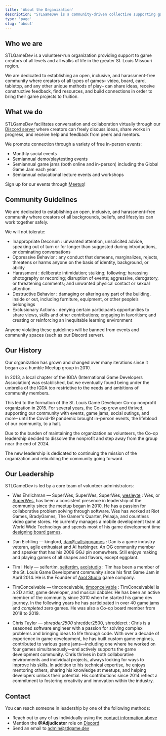 ```yaml
---
title: 'About the Organization'
description: "STLGameDev is a community-driven collective supporting game developers in the St. Louis region through monthly meetups, networking, collaboration, and shared resources. Whether you're an indie dev, hobbyist, student, or industry professional, we connect creators of all skill levels to grow and thrive together."
type: 'page'
slug: 'about'
---
```

## Who we are

STLGameDev is a volunteer-run organization providing support to game creators of all levels and all walks of life in the greater St. Louis Missouri region.

We are dedicated to establishing an open, inclusive, and harassment-free community where creators of all types of games&ndash; video, board, card, tabletop, and any other unique methods of play&ndash; can share ideas, receive constructive feedback, find resources, and build connections in order to bring their game projects to fruition.

## What we do

STLGameDev facilitates conversation and collaboration virtually through our [<i class="fa-brands fa-discord"></i> Discord server](https://discord.com/invite/mTMKpre/) where creators can freely discuss ideas, share works in progress, and receive help and feedback from peers and mentors.

We promote connection through a variety of free in-person events:

- Monthly social events
- Semiannual demo/playtesting events
- Semiannual game jams (both online and in-person) including the Global Game Jam each year.
- Semiannual educational lecture events and workshops

Sign up for our events through [<i class="fa-brands fa-meetup"></i> Meetup](https://www.meetup.com/st-louis-game-developers)!

## Community Guidelines

We are dedicated to establishing an open, inclusive, and harassment-free community where creators of all backgrounds, beliefs, and lifestyles can work together safely.

We will not tolerate:

- Inappropriate Decorum
  : unwanted attention, unsolicited advice, speaking out of turn or for longer than suggested during introductions, or dominating conversations
- Oppressive Behavior
  : any conduct that demeans, marginalizes, rejects, threatens or harms anyone on the basis of identity, background, or ability
- Harassment
  : deliberate intimidation; stalking; following; harassing photography or recording; disruption of events; aggressive, derogatory, or threatening comments; and unwanted physical contact or sexual attention
- Destructive Behavior
  : damaging or altering any part of the building, inside or out, including furniture, equipment, or other people’s belongings
- Exclusionary Actions
  : denying certain participants opportunities to share views, skills and other contributions; engaging in favoritism; and creating or reinforcing an inequitable learning environment

Anyone violating these guidelines will be banned from events and community spaces (such as our Discord server).

## Our History

Our organization has grown and changed over many iterations since it began as a humble Meetup group in 2010.

In 2013, a local chapter of the IGDA (International Game Developers Association) was established, but we eventually found being under the umbrella of the IGDA too restrictive to the needs and ambitions of community members.

This led to the formation of the St. Louis Game Developer Co-op nonprofit organization in 2015. For several years, the Co-op grew and thrived, supporting our community with events, game jams, social outings, and more&ndash; until the Covid-19 pandemic brought in-person events, the lifeblood of our community, to a halt.

Due to the burden of maintaining the organization as volunteers, the Co-op leadership decided to dissolve the nonprofit and step away from the group near the end of 2024.

The new leadership is dedicated to continuing the mission of the organization and rebuilding the community going forward.

## Our Leadership

STLGameDev is led by a core team of volunteer administrators:

- Wes Ehrlichman &mdash; <i class="i fa-brands fa-discord"></i> SuperWes, <i class="fa-brands fa-xbox"></i> SuperWes, <i class="fa-brands fa-playstation"></i> SuperWes, [<i class="fa-brands fa-x-twitter"></i> wesleyte](https://www.x.com/wesleyte)
  : Wes, or [SuperWes](https://www.superwes.com/), has been a consistent presence in leadership of the community since the meetup began in 2010. He has a passion for collaborative problem solving through software. Wes has worked at Riot Games, BradyGames, The Gamer's Quarter, Pelaaja, and countless video game stores. He currently manages a mobile development team at World Wide Technology and spends most of his game development time [designing board games](https://midnightlaunchgames.com/).

- Dan Eichling &mdash; <i class="i fa-brands fa-discord"></i> kinglord, [<i class="fa-sharp-duotone fa-solid fa-mailbox"></i> dan@callsigngames](mailto:dan@callsigngames.com)
  : Dan is a game industry veteran, agile enthusiast and AI harbinger. An OG community member and speaker that has his 2009 GGJ pin somewhere. Still enjoys making and playing games of all shapes and flavors, except eggplant.

- Tim I Hely &mdash; <i class="i fa-brands fa-discord"></i> seifertim, [<i class="i fa-brands fa-itch-io"></i> seifertim](https://seifertim.itch.io/), [<i class="i fa-brands fa-itch-io"></i> axolstudio](https://axolstudio.itch.io/)
  : Tim has been a member of the St. Louis Game Development community since his first Game Jam in April 2014. He is the Founder of [Axol Studio](https://axolstudio.com) game company.

- TimConceivable &mdash; <i class="i fa-brands fa-discord"></i> timconceivable, [<i class="i fa-brands fa-itch-io"></i> timconceivable](https://timconceivable.itch.io/)
  : TimConceivable! is a 2D artist, game developer, and musical dabbler. He has been an active member of the community since 2010 when he started his game dev journey. In the following years he has participated in over 40 game jams and *completed* zero games. He was also a Co-op board member from 2018 to 2019.

- Chris Taylor &mdash; <i class="i fa-brands fa-discord">shredder2500</i> [shredder2500](https://globalgamejam.org/users/shredder2500), [<i class="i fa-brands fa-itch-io"></i> shredderct](https://shredderct.itch.io/)
  : Chris is a seasoned software engineer with a passion for solving complex problems and bringing ideas to life through code. With over a decade of experience in game development, he has built custom game engines, contributed to various game jams—including one where he worked on four games simultaneously—and actively supports the game development community. Chris thrives in both collaborative environments and individual projects, always looking for ways to improve his skills. In addition to his technical expertise, he enjoys mentoring others, sharing his knowledge at meetups, and helping developers unlock their potential. His contributions since 2014 reflect a commitment to fostering creativity and innovation within the industry.

## Contact

You can reach someone in leadership by one of the following methods:

- Reach out to any of us individually using the [contact information above](#our-leadership)
- Mention the **@Adjudicator** role on [<i class="fa-brands fa-discord"></i> Discord](https://discord.com/channels/406541601750515718/489187236638883840)
- Send an email to [admin@stlgame.dev](mailto:admin@stlgame.dev)
